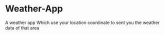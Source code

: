# Weather-App
A weather app Which use your location coordinate to sent you the weather data  of that area
